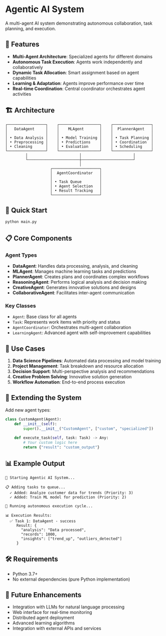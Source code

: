 # Agentic AI System

A multi-agent AI system demonstrating autonomous collaboration, task planning, and execution.

## 🤖 Features

- **Multi-Agent Architecture**: Specialized agents for different domains
- **Autonomous Task Execution**: Agents work independently and collaboratively
- **Dynamic Task Allocation**: Smart assignment based on agent capabilities
- **Learning & Adaptation**: Agents improve performance over time
- **Real-time Coordination**: Central coordinator orchestrates agent activities

## 🏗️ Architecture

```
┌─────────────────┐    ┌──────────────────┐    ┌─────────────────┐
│   DataAgent     │    │    MLAgent       │    │  PlannerAgent   │
│                 │    │                  │    │                 │
│ • Data Analysis │    │ • Model Training │    │ • Task Planning │
│ • Preprocessing │    │ • Predictions    │    │ • Coordination  │
│ • Cleaning      │    │ • Evaluation     │    │ • Scheduling    │
└─────────────────┘    └──────────────────┘    └─────────────────┘
         │                       │                       │
         └───────────────────────┼───────────────────────┘
                                 │
                    ┌─────────────────────┐
                    │  AgentCoordinator   │
                    │                     │
                    │ • Task Queue        │
                    │ • Agent Selection   │
                    │ • Result Tracking   │
                    └─────────────────────┘
```

## 🚀 Quick Start

```bash
python main.py
```

## 📋 Core Components

### Agent Types
- **DataAgent**: Handles data processing, analysis, and cleaning
- **MLAgent**: Manages machine learning tasks and predictions  
- **PlannerAgent**: Creates plans and coordinates complex workflows
- **ReasoningAgent**: Performs logical analysis and decision making
- **CreativeAgent**: Generates innovative solutions and designs
- **CollaborativeAgent**: Facilitates inter-agent communication

### Key Classes
- `Agent`: Base class for all agents
- `Task`: Represents work items with priority and status
- `AgentCoordinator`: Orchestrates multi-agent collaboration
- `LearningAgent`: Advanced agent with self-improvement capabilities

## 🎯 Use Cases

1. **Data Science Pipelines**: Automated data processing and model training
2. **Project Management**: Task breakdown and resource allocation
3. **Decision Support**: Multi-perspective analysis and recommendations
4. **Creative Problem Solving**: Innovative solution generation
5. **Workflow Automation**: End-to-end process execution

## 🔧 Extending the System

Add new agent types:
```python
class CustomAgent(Agent):
    def __init__(self):
        super().__init__("CustomAgent", ["custom", "specialized"])
    
    def execute_task(self, task: Task) -> Any:
        # Your custom logic here
        return {"result": "custom_output"}
```

## 📊 Example Output

```
🤖 Starting Agentic AI System...

📋 Adding tasks to queue...
  ✓ Added: Analyze customer data for trends (Priority: 3)
  ✓ Added: Train ML model for prediction (Priority: 2)

🔄 Running autonomous execution cycle...

📊 Execution Results:
  ✅ Task 1: DataAgent - success
     Result: {
       "analysis": "Data processed",
       "records": 1000,
       "insights": ["trend_up", "outliers_detected"]
     }
```

## 🛠️ Requirements

- Python 3.7+
- No external dependencies (pure Python implementation)

## 🔮 Future Enhancements

- Integration with LLMs for natural language processing
- Web interface for real-time monitoring
- Distributed agent deployment
- Advanced learning algorithms
- Integration with external APIs and services